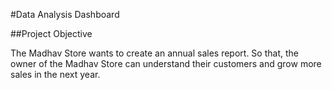 #Data Analysis Dashboard

##Project Objective

The Madhav Store wants to create an annual sales report. So that, the owner of the Madhav Store can understand their customers and grow more sales in the next year.
